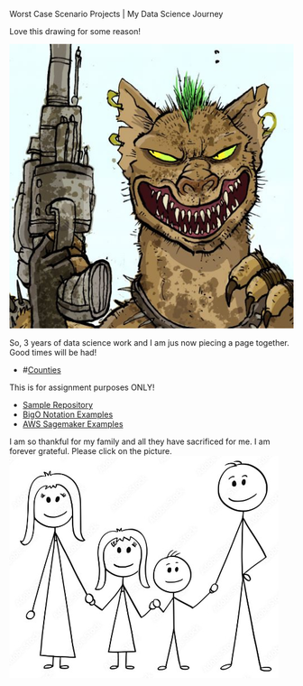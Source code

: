 
 Worst Case Scenario Projects | My Data Science Journey




  Love this drawing for some reason!


![My Picture](/pics/mongooseclip2_GH.jpg)

So, 3 years of data science work and I am jus now piecing a page together. Good times will be had!

- #[Counties](/counties/index.md)

This is for assignment purposes ONLY!

- [Sample Repository](https://github.com/WorstCase26/BUAD-Launch)
- [BigO Notation Examples](https://github.com/WorstCase26/CTCI-BigO-Examples-Python)
- [AWS Sagemaker Examples](https://github.com/WorstCase26/amazon-sagemaker-examples)
  






I am so thankful for my family and all they have sacrificed for me. I am forever grateful. Please click on the picture.
[![Family](pics/family.jpg)](https://www.youtube.com/watch?v=LfxY1sg5_rw)



